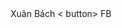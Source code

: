 <!DOCTYPE HTML>
<html>
  <head>
    <titile> Xuân Bách </title>
   
  </head>
 <body>
   < button>
  <a hrep"fb.com/xuanbachdev04"> FB </a>
    </button>
  </body>
 </html>
